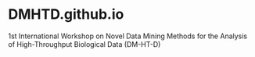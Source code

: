 # DMHTD.github.io
1st International Workshop on Novel Data Mining Methods for the Analysis of High-Throughput Biological Data (DM-HT-D)
